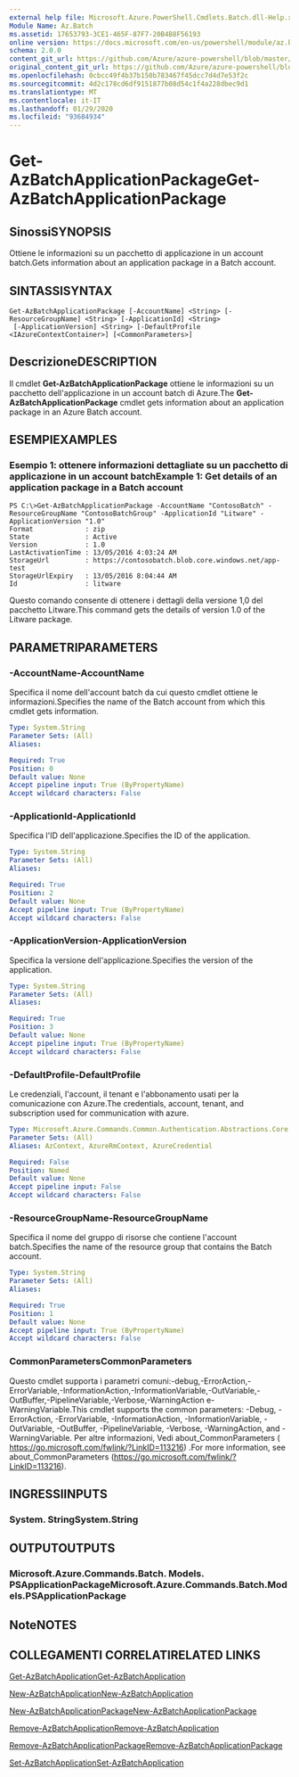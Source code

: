 ```yaml
---
external help file: Microsoft.Azure.PowerShell.Cmdlets.Batch.dll-Help.xml
Module Name: Az.Batch
ms.assetid: 17653793-3CE1-465F-87F7-20B4B8F56193
online version: https://docs.microsoft.com/en-us/powershell/module/az.batch/get-azbatchapplicationpackage
schema: 2.0.0
content_git_url: https://github.com/Azure/azure-powershell/blob/master/src/Batch/Batch/help/Get-AzBatchApplicationPackage.md
original_content_git_url: https://github.com/Azure/azure-powershell/blob/master/src/Batch/Batch/help/Get-AzBatchApplicationPackage.md
ms.openlocfilehash: 0cbcc49f4b37b150b783467f45dcc7d4d7e53f2c
ms.sourcegitcommit: 4d2c178cd6df9151877b08d54c1f4a228dbec9d1
ms.translationtype: MT
ms.contentlocale: it-IT
ms.lasthandoff: 01/29/2020
ms.locfileid: "93684934"
---
```

# <span data-ttu-id="7a0c4-101">Get-AzBatchApplicationPackage</span><span class="sxs-lookup"><span data-stu-id="7a0c4-101">Get-AzBatchApplicationPackage</span></span>

## <span data-ttu-id="7a0c4-102">Sinossi</span><span class="sxs-lookup"><span data-stu-id="7a0c4-102">SYNOPSIS</span></span>
<span data-ttu-id="7a0c4-103">Ottiene le informazioni su un pacchetto di applicazione in un account batch.</span><span class="sxs-lookup"><span data-stu-id="7a0c4-103">Gets information about an application package in a Batch account.</span></span>

## <span data-ttu-id="7a0c4-104">SINTASSI</span><span class="sxs-lookup"><span data-stu-id="7a0c4-104">SYNTAX</span></span>

```
Get-AzBatchApplicationPackage [-AccountName] <String> [-ResourceGroupName] <String> [-ApplicationId] <String>
 [-ApplicationVersion] <String> [-DefaultProfile <IAzureContextContainer>] [<CommonParameters>]
```

## <span data-ttu-id="7a0c4-105">Descrizione</span><span class="sxs-lookup"><span data-stu-id="7a0c4-105">DESCRIPTION</span></span>
<span data-ttu-id="7a0c4-106">Il cmdlet **Get-AzBatchApplicationPackage** ottiene le informazioni su un pacchetto dell'applicazione in un account batch di Azure.</span><span class="sxs-lookup"><span data-stu-id="7a0c4-106">The **Get-AzBatchApplicationPackage** cmdlet gets information about an application package in an Azure Batch account.</span></span>

## <span data-ttu-id="7a0c4-107">ESEMPI</span><span class="sxs-lookup"><span data-stu-id="7a0c4-107">EXAMPLES</span></span>

### <span data-ttu-id="7a0c4-108">Esempio 1: ottenere informazioni dettagliate su un pacchetto di applicazione in un account batch</span><span class="sxs-lookup"><span data-stu-id="7a0c4-108">Example 1: Get details of an application package in a Batch account</span></span>
```
PS C:\>Get-AzBatchApplicationPackage -AccountName "ContosoBatch" -ResourceGroupName "ContosoBatchGroup" -ApplicationId "Litware" -ApplicationVersion "1.0"
Format             : zip
State              : Active
Version            : 1.0
LastActivationTime : 13/05/2016 4:03:24 AM
StorageUrl         : https://contosobatch.blob.core.windows.net/app-test
StorageUrlExpiry   : 13/05/2016 8:04:44 AM
Id                 : litware
```

<span data-ttu-id="7a0c4-109">Questo comando consente di ottenere i dettagli della versione 1,0 del pacchetto Litware.</span><span class="sxs-lookup"><span data-stu-id="7a0c4-109">This command gets the details of version 1.0 of the Litware package.</span></span>

## <span data-ttu-id="7a0c4-110">PARAMETRI</span><span class="sxs-lookup"><span data-stu-id="7a0c4-110">PARAMETERS</span></span>

### <span data-ttu-id="7a0c4-111">-AccountName</span><span class="sxs-lookup"><span data-stu-id="7a0c4-111">-AccountName</span></span>
<span data-ttu-id="7a0c4-112">Specifica il nome dell'account batch da cui questo cmdlet ottiene le informazioni.</span><span class="sxs-lookup"><span data-stu-id="7a0c4-112">Specifies the name of the Batch account from which this cmdlet gets information.</span></span>

```yaml
Type: System.String
Parameter Sets: (All)
Aliases:

Required: True
Position: 0
Default value: None
Accept pipeline input: True (ByPropertyName)
Accept wildcard characters: False
```

### <span data-ttu-id="7a0c4-113">-ApplicationId</span><span class="sxs-lookup"><span data-stu-id="7a0c4-113">-ApplicationId</span></span>
<span data-ttu-id="7a0c4-114">Specifica l'ID dell'applicazione.</span><span class="sxs-lookup"><span data-stu-id="7a0c4-114">Specifies the ID of the application.</span></span>

```yaml
Type: System.String
Parameter Sets: (All)
Aliases:

Required: True
Position: 2
Default value: None
Accept pipeline input: True (ByPropertyName)
Accept wildcard characters: False
```

### <span data-ttu-id="7a0c4-115">-ApplicationVersion</span><span class="sxs-lookup"><span data-stu-id="7a0c4-115">-ApplicationVersion</span></span>
<span data-ttu-id="7a0c4-116">Specifica la versione dell'applicazione.</span><span class="sxs-lookup"><span data-stu-id="7a0c4-116">Specifies the version of the application.</span></span>

```yaml
Type: System.String
Parameter Sets: (All)
Aliases:

Required: True
Position: 3
Default value: None
Accept pipeline input: True (ByPropertyName)
Accept wildcard characters: False
```

### <span data-ttu-id="7a0c4-117">-DefaultProfile</span><span class="sxs-lookup"><span data-stu-id="7a0c4-117">-DefaultProfile</span></span>
<span data-ttu-id="7a0c4-118">Le credenziali, l'account, il tenant e l'abbonamento usati per la comunicazione con Azure.</span><span class="sxs-lookup"><span data-stu-id="7a0c4-118">The credentials, account, tenant, and subscription used for communication with azure.</span></span>

```yaml
Type: Microsoft.Azure.Commands.Common.Authentication.Abstractions.Core.IAzureContextContainer
Parameter Sets: (All)
Aliases: AzContext, AzureRmContext, AzureCredential

Required: False
Position: Named
Default value: None
Accept pipeline input: False
Accept wildcard characters: False
```

### <span data-ttu-id="7a0c4-119">-ResourceGroupName</span><span class="sxs-lookup"><span data-stu-id="7a0c4-119">-ResourceGroupName</span></span>
<span data-ttu-id="7a0c4-120">Specifica il nome del gruppo di risorse che contiene l'account batch.</span><span class="sxs-lookup"><span data-stu-id="7a0c4-120">Specifies the name of the resource group that contains the Batch account.</span></span>

```yaml
Type: System.String
Parameter Sets: (All)
Aliases:

Required: True
Position: 1
Default value: None
Accept pipeline input: True (ByPropertyName)
Accept wildcard characters: False
```

### <span data-ttu-id="7a0c4-121">CommonParameters</span><span class="sxs-lookup"><span data-stu-id="7a0c4-121">CommonParameters</span></span>
<span data-ttu-id="7a0c4-122">Questo cmdlet supporta i parametri comuni:-debug,-ErrorAction,-ErrorVariable,-InformationAction,-InformationVariable,-OutVariable,-OutBuffer,-PipelineVariable,-Verbose,-WarningAction e-WarningVariable.</span><span class="sxs-lookup"><span data-stu-id="7a0c4-122">This cmdlet supports the common parameters: -Debug, -ErrorAction, -ErrorVariable, -InformationAction, -InformationVariable, -OutVariable, -OutBuffer, -PipelineVariable, -Verbose, -WarningAction, and -WarningVariable.</span></span> <span data-ttu-id="7a0c4-123">Per altre informazioni, Vedi about_CommonParameters ( https://go.microsoft.com/fwlink/?LinkID=113216) .</span><span class="sxs-lookup"><span data-stu-id="7a0c4-123">For more information, see about_CommonParameters (https://go.microsoft.com/fwlink/?LinkID=113216).</span></span>

## <span data-ttu-id="7a0c4-124">INGRESSI</span><span class="sxs-lookup"><span data-stu-id="7a0c4-124">INPUTS</span></span>

### <span data-ttu-id="7a0c4-125">System. String</span><span class="sxs-lookup"><span data-stu-id="7a0c4-125">System.String</span></span>

## <span data-ttu-id="7a0c4-126">OUTPUT</span><span class="sxs-lookup"><span data-stu-id="7a0c4-126">OUTPUTS</span></span>

### <span data-ttu-id="7a0c4-127">Microsoft.Azure.Commands.Batch. Models. PSApplicationPackage</span><span class="sxs-lookup"><span data-stu-id="7a0c4-127">Microsoft.Azure.Commands.Batch.Models.PSApplicationPackage</span></span>

## <span data-ttu-id="7a0c4-128">Note</span><span class="sxs-lookup"><span data-stu-id="7a0c4-128">NOTES</span></span>

## <span data-ttu-id="7a0c4-129">COLLEGAMENTI CORRELATI</span><span class="sxs-lookup"><span data-stu-id="7a0c4-129">RELATED LINKS</span></span>

[<span data-ttu-id="7a0c4-130">Get-AzBatchApplication</span><span class="sxs-lookup"><span data-stu-id="7a0c4-130">Get-AzBatchApplication</span></span>](./Get-AzBatchApplication.md)

[<span data-ttu-id="7a0c4-131">New-AzBatchApplication</span><span class="sxs-lookup"><span data-stu-id="7a0c4-131">New-AzBatchApplication</span></span>](./New-AzBatchApplication.md)

[<span data-ttu-id="7a0c4-132">New-AzBatchApplicationPackage</span><span class="sxs-lookup"><span data-stu-id="7a0c4-132">New-AzBatchApplicationPackage</span></span>](./New-AzBatchApplicationPackage.md)

[<span data-ttu-id="7a0c4-133">Remove-AzBatchApplication</span><span class="sxs-lookup"><span data-stu-id="7a0c4-133">Remove-AzBatchApplication</span></span>](./Remove-AzBatchApplication.md)

[<span data-ttu-id="7a0c4-134">Remove-AzBatchApplicationPackage</span><span class="sxs-lookup"><span data-stu-id="7a0c4-134">Remove-AzBatchApplicationPackage</span></span>](./Remove-AzBatchApplicationPackage.md)

[<span data-ttu-id="7a0c4-135">Set-AzBatchApplication</span><span class="sxs-lookup"><span data-stu-id="7a0c4-135">Set-AzBatchApplication</span></span>](./Set-AzBatchApplication.md)


